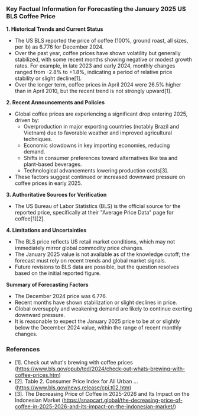 ### Key Factual Information for Forecasting the January 2025 US BLS Coffee Price

**1. Historical Trends and Current Status**
- The US BLS reported the price of coffee (100%, ground roast, all sizes, per lb) as 6.776 for December 2024.
- Over the past year, coffee prices have shown volatility but generally stabilized, with some recent months showing negative or modest growth rates. For example, in late 2023 and early 2024, monthly changes ranged from -2.8% to +1.8%, indicating a period of relative price stability or slight decline[1].
- Over the longer term, coffee prices in April 2024 were 26.5% higher than in April 2010, but the recent trend is not strongly upward[1].

**2. Recent Announcements and Policies**
- Global coffee prices are experiencing a significant drop entering 2025, driven by:
  - Overproduction in major exporting countries (notably Brazil and Vietnam) due to favorable weather and improved agricultural techniques.
  - Economic slowdowns in key importing economies, reducing demand.
  - Shifts in consumer preferences toward alternatives like tea and plant-based beverages.
  - Technological advancements lowering production costs[3].
- These factors suggest continued or increased downward pressure on coffee prices in early 2025.

**3. Authoritative Sources for Verification**
- The US Bureau of Labor Statistics (BLS) is the official source for the reported price, specifically at their "Average Price Data" page for coffee[1][2].

**4. Limitations and Uncertainties**
- The BLS price reflects US retail market conditions, which may not immediately mirror global commodity price changes.
- The January 2025 value is not available as of the knowledge cutoff; the forecast must rely on recent trends and global market signals.
- Future revisions to BLS data are possible, but the question resolves based on the initial reported figure.

**Summary of Forecasting Factors**
- The December 2024 price was 6.776.
- Recent months have shown stabilization or slight declines in price.
- Global oversupply and weakening demand are likely to continue exerting downward pressure.
- It is reasonable to expect the January 2025 price to be at or slightly below the December 2024 value, within the range of recent monthly changes.

### References
- [1]. Check out what's brewing with coffee prices (https://www.bls.gov/opub/ted/2024/check-out-whats-brewing-with-coffee-prices.htm)
- [2]. Table 2. Consumer Price Index for All Urban ... (https://www.bls.gov/news.release/cpi.t02.htm)
- [3]. The Decreasing Price of Coffee in 2025-2026 and Its Impact on the Indonesian Market (https://snapcart.global/the-decreasing-price-of-coffee-in-2025-2026-and-its-impact-on-the-indonesian-market/)